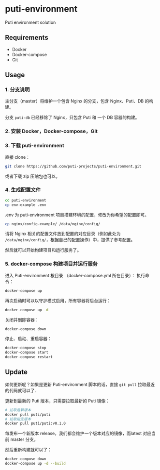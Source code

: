 # puti-environment

Puti environment solution

## Requirements

- Docker
- Docker-compose
- Git

## Usage

### 1. 分支说明
主分支（master）将维护一个包含 Nginx 的分支，包含 Nginx、Puti、DB 的构建。

分支 `puti-db` 已经移除了 Nginx，只包含 Puti 和 一个 DB 容器的构建。


### 2. 安装 Docker，Docker-compose，Git

### 3. 下载 puti-environment

直接 clone：

```sh
git clone https://github.com/puti-projects/puti-environment.git
```

或者下载 zip 压缩包也可以。

### 4. 生成配置文件

```sh
cd puti-environment
cp env-example .env
```
.env 为 puti-environment 项目搭建环境的配置，修改为你希望的配置即可。

```sh
cp nginx/config-example/ /data/nginx/config/
```
请将 Nginx 相关的配置文件放到配置的对应目录（例如此处为 `/data/nginx/config/`，根据自己的配置操作）中，提供了参考配置。

然后就可以开始构建项目和运行服务了。

### 5. docker-compose 构建项目并运行服务

进入 Puti-environment 根目录 （docker-compose.yml 所在目录）：
执行命令：

```sh
docker-compose up
```  

再次启动时可以以守护模式启用，所有容器将后台运行：  

```sh
docker-compose up -d
```

关闭并删除容器：

```sh
docker-compose down
```

停止、启动、重启容器：

```sh
docker-compose stop
docker-compose start
docker-compose restart
```

## Update

如何更新呢？如果是更新 Puti-environment 脚本的话，直接 `git pull` 拉取最近的代码就可以了.

更新到最新的 Puti 版本，只需要拉取最新的 Puti 镜像：

```sh
# 拉取最新版本
docker pull puti/puti
# 拉取指定版本
docker pull puti/puti:v0.1.0
```

每发布一个新版本 release，我们都会维护一个版本对应的镜像，而latest 对应当前 master 分支。

然后重新构建就可以了：

```sh
docker-compose down
docker-compose up -d --build
```
